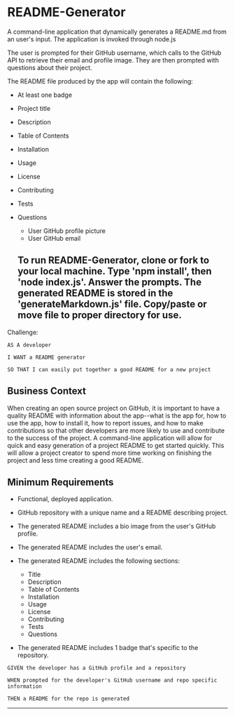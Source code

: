 # README-Generator

A command-line application that dynamically generates a README.md from an user's input. The application is invoked through node.js

The user is prompted for their GitHub username, which calls to the GitHub API to retrieve their email and profile image. They are then prompted with questions about their project.

The README file produced by the app will contain the following:

* At least one badge
* Project title
* Description
* Table of Contents
* Installation
* Usage
* License
* Contributing
* Tests
* Questions
  * User GitHub profile picture
  * User GitHub email
  
  ## To run README-Generator, clone or fork to your local machine. Type 'npm install', then 'node index.js'. Answer the prompts. The generated README is stored in the 'generateMarkdown.js' file. Copy/paste or move file to proper directory for use. 

Challenge:

```
AS A developer

I WANT a README generator

SO THAT I can easily put together a good README for a new project
```
## Business Context

When creating an open source project on GitHub, it is important to have a quality README with information about the app--what is the app for, how to use the app, how to install it, how to report issues, and how to make contributions so that other developers are more likely to use and contribute to the success of the project. A command-line application will allow for quick and easy generation of a project README to get started quickly. This will allow a project creator to spend more time working on finishing the project and less time creating a good README.

## Minimum Requirements

* Functional, deployed application.

* GitHub repository with a unique name and a README describing project.

* The generated README includes a bio image from the user's GitHub profile.

* The generated README includes the user's email.

* The generated README includes the following sections: 
  * Title
  * Description
  * Table of Contents
  * Installation
  * Usage
  * License
  * Contributing
  * Tests
  * Questions

* The generated README includes 1 badge that's specific to the repository.

```
GIVEN the developer has a GitHub profile and a repository

WHEN prompted for the developer's GitHub username and repo specific information

THEN a README for the repo is generated
```
- - -
